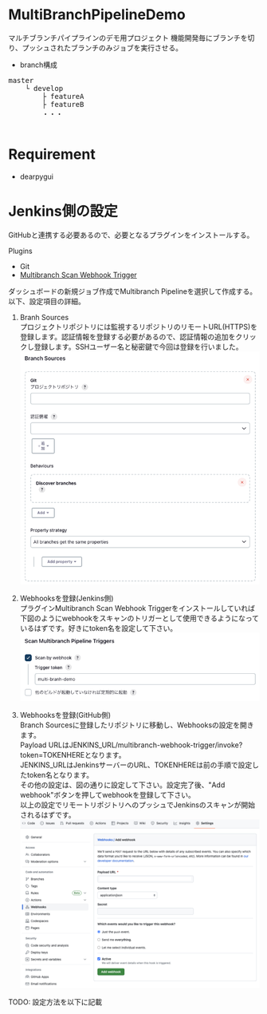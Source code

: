 # MultiBranchPipelineDemo
マルチブランチパイプラインのデモ用プロジェクト
機能開発毎にブランチを切り、プッシュされたブランチのみジョブを実行させる。
*  branch構成
<pre>
master
    └ develop
        ├ featureA
        ├ featureB
        ・・・<br>
</pre>

# Requirement
* dearpygui

# Jenkins側の設定
GitHubと連携する必要あるので、必要となるプラグインをインストールする。<br>

Plugins
* Git
* [Multibranch Scan Webhook Trigger](https://plugins.jenkins.io/multibranch-scan-webhook-trigger/)

ダッシュボードの新規ジョブ作成でMultibranch Pipelineを選択して作成する。以下、設定項目の詳細。<br>
1. Branh Sources<br>
    プロジェクトリポジトリには監視するリポジトリのリモートURL(HTTPS)を登録します。認証情報を登録する必要があるので、認証情報の追加をクリックし登録します。SSHユーザー名と秘密鍵で今回は登録を行いました。
    ![Branh Sources](./img/branch_sources.png)

1. Webhooksを登録(Jenkins側)<br>
    プラグインMultibranch Scan Webhook Triggerをインストールしていれば下図のようにwebhookをスキャンのトリガーとして使用できるようになっているはずです。好きにtoken名を設定して下さい。
    ![Webhook Jenkins](./img/webhook_jenkins.png)
   
1. Webhooksを登録(GitHub側)<br>
    Branch Sourcesに登録したリポジトリに移動し、Webhooksの設定を開きます。<br>
    Payload URLはJENKINS_URL/multibranch-webhook-trigger/invoke?token=TOKENHEREとなります。<br>
    JENKINS_URLはJenkinsサーバーのURL、TOKENHEREは前の手順で設定したtoken名となります。<br>
    その他の設定は、図の通りに設定して下さい。設定完了後、"Add webhook"ボタンを押してwebhookを登録して下さい。<br>
    以上の設定でリモートリポジトリへのプッシュでJenkinsのスキャンが開始されるはずです。
    ![Webhook Github](./img/webhook_github.png)

TODO: 設定方法を以下に記載
